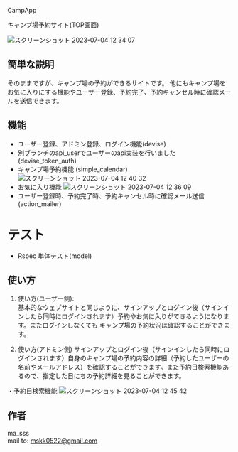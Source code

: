  CampApp

キャンプ場予約サイト(TOP画面)

![スクリーンショット 2023-07-04 12 34 07](https://github.com/ma-sss/camp_app/assets/120617383/29f1142a-a14c-4729-a269-a78d23c208a7)

## 簡単な説明

そのままですが、キャンプ場の予約ができるサイトです。
他にもキャンプ場をお気に入りにする機能やユーザー登録、予約完了、予約キャンセル時に確認メールを送信できます。
  
## 機能

* ユーザー登録、アドミン登録、ログイン機能(devise)
* 別ブランチのapi_userでユーザーのapi実装を行いました (devise_token_auth)
* キャンプ場予約機能 (simple_calendar)
  ![スクリーンショット 2023-07-04 12 40 32](https://github.com/ma-sss/camp_app/assets/120617383/24f36415-ad8b-4e01-850c-8e08ab14b41c)
* お気に入り機能
  ![スクリーンショット 2023-07-04 12 36 09](https://github.com/ma-sss/camp_app/assets/120617383/59921916-788a-4084-b99a-0dd44d39d1cb)
* ユーザー登録時、予約完了時、予約キャンセル時に確認メール送信 (action_mailer)

# テスト
* Rspec 単体テスト(model)

## 使い方

1. 使い方(ユーザー側):  
基本的なウェブサイトと同じように、サインアップとログイン後（サインインしたら同時にログインされます）予約やお気に入りができるようになります。またログインしなくても
キャンプ場の予約状況は確認することができます。

2. 使い方(アドミン側)
サインアップとログイン後（サインインしたら同時にログインされます）自身のキャンプ場の予約内容の詳細（予約したユーザーの名前やメールアドレス）を確認することができます。また予約日検索機能あるので、指定した日にちの予約詳細を見ることができます。

・予約日検索機能
![スクリーンショット 2023-07-04 12 45 42](https://github.com/ma-sss/camp_app/assets/120617383/c933f26e-1e00-4044-8ee1-5d2ec865f9bf)

## 作者

ma_sss  
mail to: mskk0522@gmail.com
